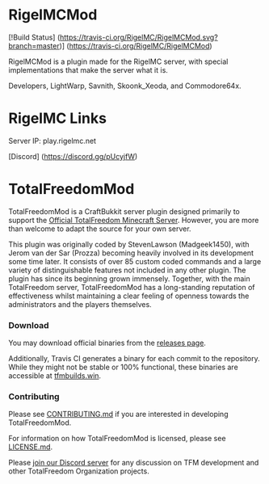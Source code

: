 # RigelMCMod 

[!Build Status] (https://travis-ci.org/RigelMC/RigelMCMod.svg?branch=master)] (https://travis-ci.org/RigelMC/RigelMCMod)

RigelMCMod is a plugin made for the RigelMC server, with special implementations that make the server what it is.

Developers, LightWarp, Savnith, Skoonk_Xeoda, and Commodore64x. 

# RigelMC Links

Server IP: play.rigelmc.net

[Discord] (https://discord.gg/pUcyjfW)

# TotalFreedomMod #

TotalFreedomMod is a CraftBukkit server plugin designed primarily to support the [Official TotalFreedom Minecraft Server](http://totalfreedom.me/). However, you are more than welcome to adapt the source for your own server.

This plugin was originally coded by StevenLawson (Madgeek1450), with Jerom van der Sar (Prozza) becoming heavily involved in its development some time later. It consists of over 85 custom coded commands and a large variety of distinguishable features not included in any other plugin. The plugin has since its beginning grown immensely. Together, with the main TotalFreedom server, TotalFreedomMod has a long-standing reputation of effectiveness whilst maintaining a clear feeling of openness towards the administrators and the players themselves.

### Download ###
You may download official binaries from the [releases page](https://github.com/TotalFreedom/TotalFreedomMod/releases).

Additionally, Travis CI generates a binary for each commit to the repository. While they might not be stable or 100% functional, these binaries are accessible at [tfmbuilds.win](https://tfmbuilds.win/).

### Contributing ###
Please see [CONTRIBUTING.md](CONTRIBUTING.md) if you are interested in developing TotalFreedomMod.

For information on how TotalFreedomMod is licensed, please see [LICENSE.md](LICENSE.md).

Please [join our Discord server](https://discord.gg/fb9J2TD) for any discussion on TFM development and other TotalFreedom Organization projects.
